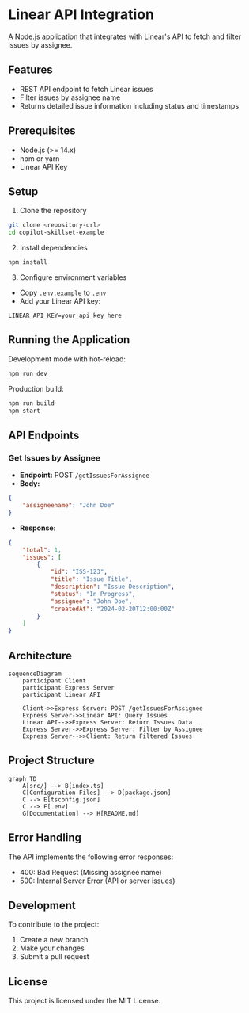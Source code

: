 # Linear API Integration

A Node.js application that integrates with Linear's API to fetch and filter issues by assignee.

## Features

- REST API endpoint to fetch Linear issues
- Filter issues by assignee name
- Returns detailed issue information including status and timestamps

## Prerequisites

- Node.js (>= 14.x)
- npm or yarn
- Linear API Key

## Setup

1. Clone the repository
```bash
git clone <repository-url>
cd copilot-skillset-example
```

2. Install dependencies
```bash
npm install
```

3. Configure environment variables
- Copy `.env.example` to `.env`
- Add your Linear API key:
```
LINEAR_API_KEY=your_api_key_here
```

## Running the Application

Development mode with hot-reload:
```bash
npm run dev
```

Production build:
```bash
npm run build
npm start
```

## API Endpoints

### Get Issues by Assignee
- **Endpoint:** POST `/getIssuesForAssignee`
- **Body:**
```json
{
    "assigneename": "John Doe"
}
```
- **Response:**
```json
{
    "total": 1,
    "issues": [
        {
            "id": "ISS-123",
            "title": "Issue Title",
            "description": "Issue Description",
            "status": "In Progress",
            "assignee": "John Doe",
            "createdAt": "2024-02-20T12:00:00Z"
        }
    ]
}
```

## Architecture

```mermaid
sequenceDiagram
    participant Client
    participant Express Server
    participant Linear API

    Client->>Express Server: POST /getIssuesForAssignee
    Express Server->>Linear API: Query Issues
    Linear API-->>Express Server: Return Issues Data
    Express Server->>Express Server: Filter by Assignee
    Express Server-->>Client: Return Filtered Issues
```

## Project Structure

```mermaid
graph TD
    A[src/] --> B[index.ts]
    C[Configuration Files] --> D[package.json]
    C --> E[tsconfig.json]
    C --> F[.env]
    G[Documentation] --> H[README.md]
```

## Error Handling

The API implements the following error responses:

- 400: Bad Request (Missing assignee name)
- 500: Internal Server Error (API or server issues)

## Development

To contribute to the project:

1. Create a new branch
2. Make your changes
3. Submit a pull request

## License

This project is licensed under the MIT License.